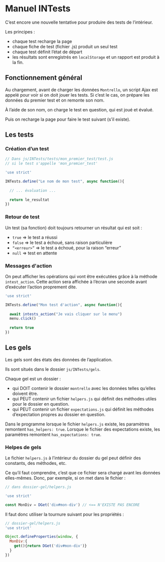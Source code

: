# Manuel INTests



C’est encore une nouvelle tentative pour produire des tests de l’intérieur.

Les principes :

* chaque test recharge la page
* chaque fiche de test (fichier .js) produit un seul test
* chaque test définit l’état de départ
* les résultats sont enregistrés en `localStorage` et un rapport est produit à la fin.



## Fonctionnement général

Au chargement, avant de charger les données `Montrello`, un script Ajax est appelé pour voir si on doit jouer les tests. Si c’est le cas, on prépare les données du premier test et on remonte son nom.

À l’aide de son nom, on charge le test en question, qui est joué et évalué.

Puis on recharge la page pour faire le test suivant (s’il existe).

## Les tests

### Création d’un test

~~~javascript
// Dans js/INTests/tests/mon_premier_test/test.js
// si le test s'appelle 'mon_premier_test'

'use strict'

INTests.define("Le nom de mon test", async function(){
  
  // ... évaluation ...
  
  return le_resultat
})
~~~

### Retour de test

Un test (sa fonction) doit toujours retourner un résultat qui est soit :

* `true` => le test a réussi
* `false` => le test a échoué, sans raison particulière
* `“<erreur>”` => le test a échoué, pour la raison “erreur”
* `null` => test en attente

### Messages d'action

On peut afficher les opérations qui vont être exécutées grâce à la méthode `intest_action`. Cette action sera affichée à l’écran une seconde avant d’exécuter l’action proprement dite.

~~~javascript
'use strict'

INTests.define("Mon test d'action", async function(){
  
  await intests_action("Je vais cliquer sur le menu")
  menu.click()
  
  return true
})
~~~



## Les gels

Les gels sont des états des données de l’application.

Ils sont situés dans le dossier `js/INTests/gels`.

Chaque gel est un dossier :

* qui DOIT contenir le dossier `montrello` avec les données telles qu’elles doivent être.
* qui PEUT contenir un fichier `helpers.js` qui définit des méthodes utiles pour le dossier en question.
* qui PEUT contenir un fichier `expectations.js` qui définit les méthodes d’expectation propres au dossier en question.

Dans le programme lorsque le fichier `helpers.js` existe, les paramètres remontent `has_helpers: true`. Lorsque le fichier des expectations existe, les paramètres remontent `has_expectations: true`.

### Helpes de gels

Le fichier `helpers.js` à l’intérieur du dossier du gel peut définir des constants, des méthodes, etc.

Ce qu’il faut comprendre, c’est que ce fichier sera chargé avant les données elles-mêmes. Donc, par exemple, si on met dans le fichier :

~~~javascript
// dans dossier-gel/helpers.js

'use strict'

const MonDiv = DGet('div#mon-div') // <== N'EXISTE PAS ENCORE
~~~

Il faut donc utiliser la tournure suivant pour les propriétés :

~~~javascript
// dossier-gel/helpers.js
'use strict'

Object.defineProperties(window, {
  MonDiv:{
    get(){return DGet('div#mon-div')}
  }
})
~~~

